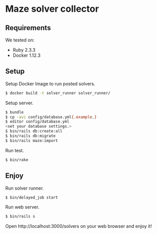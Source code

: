 # Maze solver collector

## Requirements

We tested on:

* Ruby 2.3.3
* Docker 1.12.3

## Setup

Setup Docker Image to run posted solvers.

```sh
$ docker build -t solver_runner solver_runner/
```

Setup server.

```sh
$ bundle
$ cp -avi config/database.yml{.example,}
$ editor config/database.yml
<set your database settings.>
$ bin/rails db:create:all
$ bin/rails db:migrate
$ bin/rails maze:import
```

Run test.

```sh
$ bin/rake
```

## Enjoy

Run solver runner.

```sh
$ bin/delayed_job start
```

Run web server.

```sh
$ bin/rails s
```

Open http://localhost:3000/solvers on your web browser and enjoy it!
